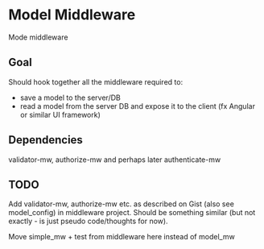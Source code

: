 # Model Middleware

Mode middleware

## Goal

Should hook together all the middleware required to:

 * save a model to the server/DB
 * read a model from the server DB and expose it to the client (fx Angular or similar UI framework)

 ## Dependencies

validator-mw, authorize-mw and perhaps later authenticate-mw

 ## TODO

 Add validator-mw, authorize-mw etc. as described on Gist (also see model_config) in middleware project.
 Should be something similar (but not exactly - is just pseudo code/thoughts for now).

 Move simple_mw + test from middleware here instead of model_mw